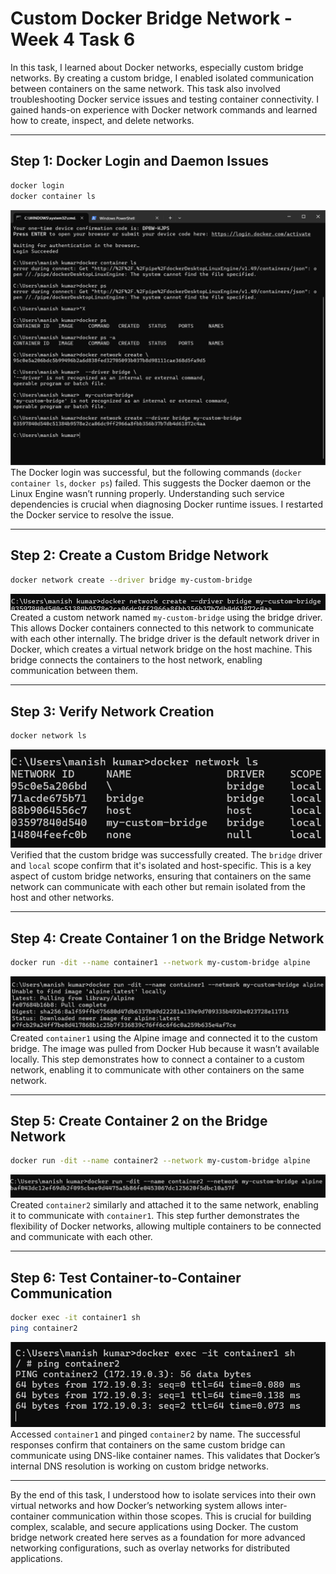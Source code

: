 # Custom Docker Bridge Network - Week 4 Task 6

In this task, I learned about Docker networks, especially custom bridge networks. By creating a custom bridge, I enabled isolated communication between containers on the same network. This task also involved troubleshooting Docker service issues and testing container connectivity. I gained hands-on experience with Docker network commands and learned how to create, inspect, and delete networks. 

---

## Step 1: Docker Login and Daemon Issues

```bash
docker login
docker container ls
```

![Docker Login Errors](Images/imagestask6/docker_login_errors.png)  
The Docker login was successful, but the following commands (`docker container ls`, `docker ps`) failed. This suggests the Docker daemon or the Linux Engine wasn’t running properly. Understanding such service dependencies is crucial when diagnosing Docker runtime issues. I restarted the Docker service to resolve the issue. 

---

## Step 2: Create a Custom Bridge Network

```bash
docker network create --driver bridge my-custom-bridge
```

![Create Bridge Network](Images/imagestask6/custom_bridge_create.png)  
Created a custom network named `my-custom-bridge` using the bridge driver. This allows Docker containers connected to this network to communicate with each other internally. The bridge driver is the default network driver in Docker, which creates a virtual network bridge on the host machine. This bridge connects the containers to the host network, enabling communication between them. 

---

## Step 3: Verify Network Creation

```bash
docker network ls
```

![Network List](Images/imagestask6/docker_network_ls.png)  
Verified that the custom bridge was successfully created. The `bridge` driver and `local` scope confirm that it's isolated and host-specific. This is a key aspect of custom bridge networks, ensuring that containers on the same network can communicate with each other but remain isolated from the host and other networks. 

---

## Step 4: Create Container 1 on the Bridge Network

```bash
docker run -dit --name container1 --network my-custom-bridge alpine
```

![Container 1 Creation](Images/imagestask6/container1_creation.png)  
Created `container1` using the Alpine image and connected it to the custom bridge. The image was pulled from Docker Hub because it wasn’t available locally. This step demonstrates how to connect a container to a custom network, enabling it to communicate with other containers on the same network. 

---

## Step 5: Create Container 2 on the Bridge Network

```bash
docker run -dit --name container2 --network my-custom-bridge alpine
```

![Container 2 Creation](Images/imagestask6/container2_creation.png)  
Created `container2` similarly and attached it to the same network, enabling it to communicate with `container1`. This step further demonstrates the flexibility of Docker networks, allowing multiple containers to be connected and communicate with each other.

---

## Step 6: Test Container-to-Container Communication

```bash
docker exec -it container1 sh
ping container2
```

![Ping Test](Images/imagestask6/container_ping_test.png)  
Accessed `container1` and pinged `container2` by name. The successful responses confirm that containers on the same custom bridge can communicate using DNS-like container names. This validates that Docker’s internal DNS resolution is working on custom bridge networks. 

---

By the end of this task, I understood how to isolate services into their own virtual networks and how Docker’s networking system allows inter-container communication within those scopes. This is crucial for building complex, scalable, and secure applications using Docker. The custom bridge network created here serves as a foundation for more advanced networking configurations, such as overlay networks for distributed applications. 